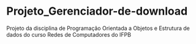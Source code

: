 # Projeto_Gerenciador-de-download
Projeto da disciplina de Programação Orientada a Objetos e Estrutura de dados do curso Redes de Computadores do IFPB
